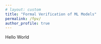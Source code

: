 ```yaml
---
# layout: custom
title: "Formal Verification of ML Models"
permalink: /fpv/
author_profile: true
---
```

Hello World
